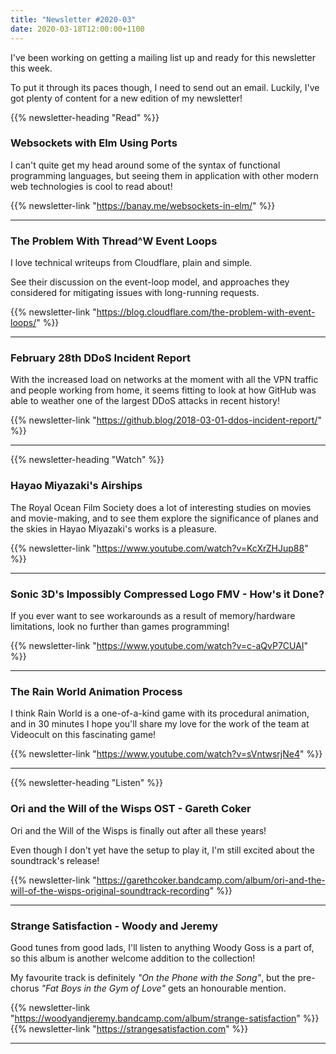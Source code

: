 ```yaml
---
title: "Newsletter #2020-03"
date: 2020-03-18T12:00:00+1100
---
```


I've been working on getting a mailing list up and ready for this newsletter this week.

To put it through its paces though, I need to send out an email. Luckily, I've got plenty of content for a new edition of my newsletter!

<!--more-->

{{% newsletter-heading "Read" %}}

### Websockets with Elm Using Ports

I can't quite get my head around some of the syntax of functional programming languages, but seeing them in application with other modern web technologies is cool to read about!

{{% newsletter-link "https://banay.me/websockets-in-elm/" %}}

---

### The Problem With Thread^W Event Loops

I love technical writeups from Cloudflare, plain and simple.

See their discussion on the event-loop model, and approaches they considered for mitigating issues with long-running requests.

{{% newsletter-link "https://blog.cloudflare.com/the-problem-with-event-loops/" %}}

---

### February 28th DDoS Incident Report

With the increased load on networks at the moment with all the VPN traffic and people working from home, it seems fitting to look at how GitHub was able to weather one of the largest DDoS attacks in recent history!

{{% newsletter-link "https://github.blog/2018-03-01-ddos-incident-report/" %}}

---

{{% newsletter-heading "Watch" %}}

### Hayao Miyazaki's Airships

The Royal Ocean Film Society does a lot of interesting studies on movies and movie-making, and to see them explore the significance of planes and the skies in Hayao Miyazaki's works is a pleasure.

{{% newsletter-link "https://www.youtube.com/watch?v=KcXrZHJup88" %}}

---

### Sonic 3D's Impossibly Compressed Logo FMV - How's it Done?

If you ever want to see workarounds as a result of memory/hardware limitations, look no further than games programming!

{{% newsletter-link "https://www.youtube.com/watch?v=c-aQvP7CUAI" %}}

---

### The Rain World Animation Process

I think Rain World is a one-of-a-kind game with its procedural animation, and in 30 minutes I hope you'll share my love for the work of the team at Videocult on this fascinating game!

{{% newsletter-link "https://www.youtube.com/watch?v=sVntwsrjNe4" %}}

---

{{% newsletter-heading "Listen" %}}

### Ori and the Will of the Wisps OST - Gareth Coker

Ori and the Will of the Wisps is finally out after all these years!

Even though I don't yet have the setup to play it, I'm still excited about the soundtrack's release!

{{% newsletter-link "https://garethcoker.bandcamp.com/album/ori-and-the-will-of-the-wisps-original-soundtrack-recording" %}}

---

### Strange Satisfaction - Woody and Jeremy

Good tunes from good lads, I'll listen to anything Woody Goss is a part of, so this album is another welcome addition to the collection!

My favourite track is definitely _"On the Phone with the Song"_, but the pre-chorus _"Fat Boys in the Gym of Love"_ gets an honourable mention.

{{% newsletter-link "https://woodyandjeremy.bandcamp.com/album/strange-satisfaction" %}}
{{% newsletter-link "https://strangesatisfaction.com" %}}

---

